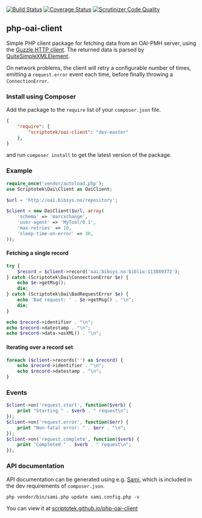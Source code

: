 [![Build Status](https://img.shields.io/travis/scriptotek/php-oai-client.svg)](https://travis-ci.org/scriptotek/php-oai-client)
[![Coverage Status](https://img.shields.io/coveralls/scriptotek/php-oai-client.svg)](https://coveralls.io/r/scriptotek/php-oai-client?branch=master)
[![Scrutinizer Code Quality](https://scrutinizer-ci.com/g/scriptotek/php-oai-client/badges/quality-score.png?b=master)](https://scrutinizer-ci.com/g/scriptotek/php-oai-client/?branch=master)

## php-oai-client

Simple PHP client package for fetching data from an OAI-PMH server, using the 
[Guzzle HTTP client](http://guzzlephp.org/). The returned data is parsed by
[QuiteSimpleXMLElement](//github.com/danmichaelo/quitesimplexmlelement).

On network problems, the client will retry a configurable number of times,
emitting a `request.error` event each time, before finally throwing
a `ConnectionError`.

### Install using Composer

Add the package to the `require` list of your `composer.json` file.

```json
{
    "require": {
        "scriptotek/oai-client": "dev-master"
    },
}
``` 

and run `composer install` to get the latest version of the package.

### Example

```php
require_once('vendor/autoload.php');
use Scriptotek\Oai\Client as OaiClient;

$url = 'http://oai.bibsys.no/repository';

$client = new OaiClient($url, array(
    'schema' => 'marcxchange',
    'user-agent' => 'MyTool/0.1',
    'max-retries' => 10,
    'sleep-time-on-error' => 30,
));
```

#### Fetching a single record

```php
try {
    $record = $client->record('oai:bibsys.no:biblio:113889372');
} catch (Scriptotek\Oai\ConnectionError $e) {
    echo $e->getMsg();
    die;
} catch (Scriptotek\Oai\BadRequestError $e) {
    echo 'Bad request: ' . $e->getMsg() . "\n";
    die;
}

echo $record->identifier . "\n";
echo $record->datestamp . "\n";
echo $record->data->asXML() . "\n";
```

#### Iterating over a record set

```php
foreach ($client->records('') as $record) {
	echo $record->identifier . "\n";
	echo $record->datestamp . "\n";
}
```

### Events

```php
$client->on('request.start', function($verb) {
    print "Starting " . $verb . " request\n";
});
$client->on('request.error', function($err) {
    print "Non-fatal error: " . $err . "\n";
});
$client->on('request.complete', function($verb) {
    print "Completed " . $verb . " request\n";
});
```

### API documentation 

API documentation can be generated using e.g. [Sami](https://github.com/fabpot/sami),
which is included in the dev requirements of `composer.json`.

    php vendor/bin/sami.php update sami.config.php -v

You can view it at [scriptotek.github.io/php-oai-client](//scriptotek.github.io/php-oai-client/)
